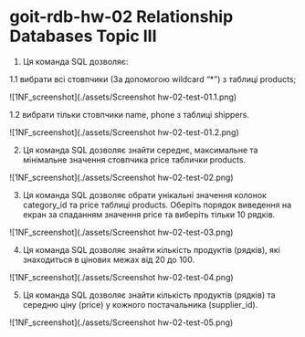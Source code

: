 # goit-rdb-hw-02 Relationship Databases Topic III

1. Ця команда SQL дозволяє:

1.1 вибрати всі стовпчики (За допомогою wildcard “\*”) з таблиці products;

![1NF_screenshot](./assets/Screenshot hw-02-test-01.1.png)

1.2 вибрати тільки стовпчики name, phone з таблиці shippers.

![1NF_screenshot](./assets/Screenshot hw-02-test-01.2.png)

2. Ця команда SQL дозволяє знайти середнє, максимальне та мінімальне значення стовпчика price таблички products.

![1NF_screenshot](./assets/Screenshot hw-02-test-02.png)

3. Ця команда SQL дозволяє обрати унікальні значення колонок category_id та price таблиці products.
   Оберіть порядок виведення на екран за спаданням значення price та виберіть тільки 10 рядків.

![1NF_screenshot](./assets/Screenshot hw-02-test-03.png)

4. Ця команда SQL дозволяє знайти кількість продуктів (рядків), які знаходиться в цінових межах від 20 до 100.

![1NF_screenshot](./assets/Screenshot hw-02-test-04.png)

5. Ця команда SQL дозволяє знайти кількість продуктів (рядків) та середню ціну (price) у кожного постачальника (supplier_id).

![1NF_screenshot](./assets/Screenshot hw-02-test-05.png)
